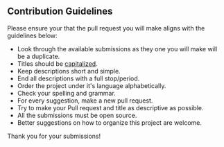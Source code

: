 ## Contribution Guidelines

Please ensure your that the pull request you will make aligns with the guidelines below:

- Look through the available submissions as they one you will make will be a duplicate.
- Titles should be [capitalized](http://grammar.yourdictionary.com/capitalization/rules-for-capitalization-in-titles.html).
- Keep descriptions short and simple.
- End all descriptions with a full stop/period.
- Order the project under it's language alphabetically.
- Check your spelling and grammar.
- For every suggestion, make a new pull request.
- Try to make your Pull request and title as descriptive as possible.
- All the submissions must be open source.
- Better suggestions on how to organize this project are welcome.

Thank you for your submissions!
